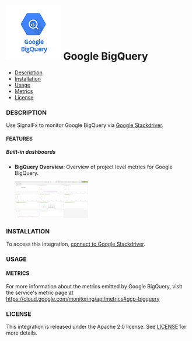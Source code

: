 # ![](./img/integration_googlebigquery.png) Google BigQuery

- [Description](#description)
- [Installation](#installation)
- [Usage](#usage)
- [Metrics](#metrics)
- [License](#license)

### DESCRIPTION

Use SignalFx to monitor Google BigQuery via [Google Stackdriver](https://github.com/signalfx/integrations/tree/master/gcp)[](sfx_link:gcp).

#### FEATURES

##### Built-in dashboards

- **BigQuery Overview**: Overview of project level metrics for Google BigQuery.

  [<img src='./img/google_bigquery.png' width=200px>](./img/google_bigquery.png)


### INSTALLATION

To access this integration, [connect to Google Stackdriver](https://github.com/signalfx/integrations/tree/master/gcp)[](sfx_link:gcp).

### USAGE

#### METRICS

For more information about the metrics emitted by Google BigQuery, visit the service's metric page at https://cloud.google.com/monitoring/api/metrics#gcp-bigquery

### LICENSE

This integration is released under the Apache 2.0 license. See [LICENSE](./LICENSE) for more details.

